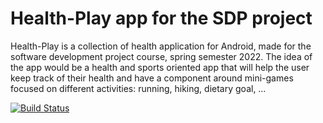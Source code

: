 # Health-Play app for the SDP project

Health-Play is a collection of health application for Android, made for the software development project course, spring semester 2022. The idea of the app would be a health and sports oriented app that will help the user keep track of their health and have a component around mini-games focused on different activities: running, hiking, dietary goal, …

[![Build Status](https://api.cirrus-ci.com/github/HealthPlay-EPFL/Health-Play.svg)](https://cirrus-ci.com/github/HealthPlay-EPFL/Health-Play)